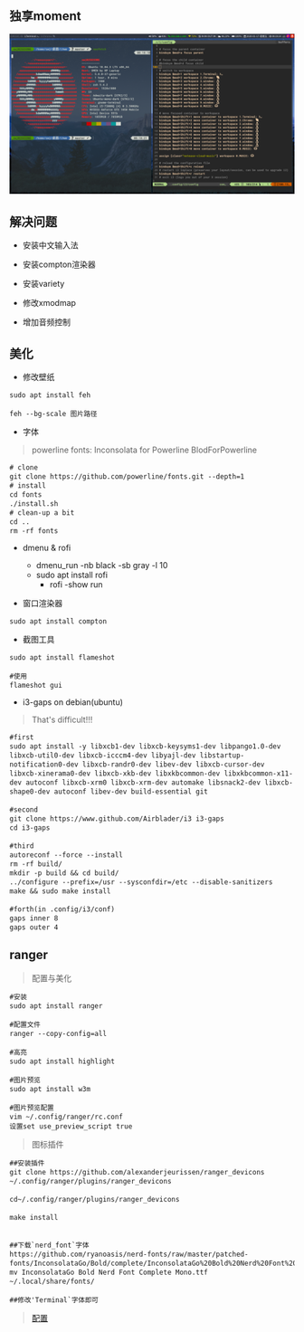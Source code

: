 ## 独享moment
<img src="i3wm.png" />

##  解决问题

- 安装中文输入法

- 安装compton渲染器

- 安装variety

- 修改xmodmap 

- 增加音频控制

## 美化

- 修改壁纸

```
sudo apt install feh

feh --bg-scale 图片路径
```

- 字体

> powerline fonts: Inconsolata for Powerline BlodForPowerline 
```
# clone
git clone https://github.com/powerline/fonts.git --depth=1
# install
cd fonts
./install.sh
# clean-up a bit
cd ..
rm -rf fonts
```
- dmenu & rofi

	-	dmenu_run -nb black -sb gray -l 10
	- sudo apt install rofi
		- rofi -show run
- 窗口渲染器

```
sudo apt install compton
```
- 截图工具

```
sudo apt install flameshot

#使用
flameshot gui
```

- i3-gaps on debian(ubuntu)

> That's difficult!!!

```
#first
sudo apt install -y libxcb1-dev libxcb-keysyms1-dev libpango1.0-dev libxcb-util0-dev libxcb-icccm4-dev libyajl-dev libstartup-notification0-dev libxcb-randr0-dev libev-dev libxcb-cursor-dev libxcb-xinerama0-dev libxcb-xkb-dev libxkbcommon-dev libxkbcommon-x11-dev autoconf libxcb-xrm0 libxcb-xrm-dev automake libsnack2-dev libxcb-shape0-dev autoconf libev-dev build-essential git

#second
git clone https://www.github.com/Airblader/i3 i3-gaps
cd i3-gaps

#third
autoreconf --force --install
rm -rf build/
mkdir -p build && cd build/
../configure --prefix=/usr --sysconfdir=/etc --disable-sanitizers
make && sudo make install

#forth(in .config/i3/conf)
gaps inner 8
gaps outer 4
```


## ranger

> 配置与美化

```shell
#安装
sudo apt install ranger

#配置文件
ranger --copy-config=all

#高亮
sudo apt install highlight

#图片预览
sudo apt install w3m

#图片预览配置
vim ~/.config/ranger/rc.conf
设置set use_preview_script true
```

> 图标插件
```
##安装插件
git clone https://github.com/alexanderjeurissen/ranger_devicons ~/.config/ranger/plugins/ranger_devicons

cd~/.config/ranger/plugins/ranger_devicons

make install


##下载`nerd_font`字体
https://github.com/ryanoasis/nerd-fonts/raw/master/patched-fonts/InconsolataGo/Bold/complete/InconsolataGo%20Bold%20Nerd%20Font%20Complete%20Mono.ttf
mv InconsolataGo Bold Nerd Font Complete Mono.ttf ~/.local/share/fonts/

##修改'Terminal`字体即可
```


> [配置](https://www.crs811.com/archives/814)
